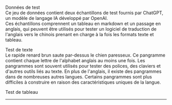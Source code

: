Données de test  
Ce jeu de données contient deux échantillons de test fournis par ChatGPT, un modèle de langage IA développé par OpenAI.  
Ces échantillons comprennent un tableau en markdown et un passage en anglais, qui peuvent être utilisés pour tester un logiciel de traduction de l'anglais vers le chinois prenant en charge à la fois les formats texte et tableau.  

Test de texte  
Le rapide renard brun saute par-dessus le chien paresseux. Ce pangramme contient chaque lettre de l'alphabet anglais au moins une fois. Les pangrammes sont souvent utilisés pour tester des polices, des claviers et d'autres outils liés au texte. En plus de l'anglais, il existe des pangrammes dans de nombreuses autres langues. Certains pangrammes sont plus difficiles à construire en raison des caractéristiques uniques de la langue.  

Test de tableau

---

